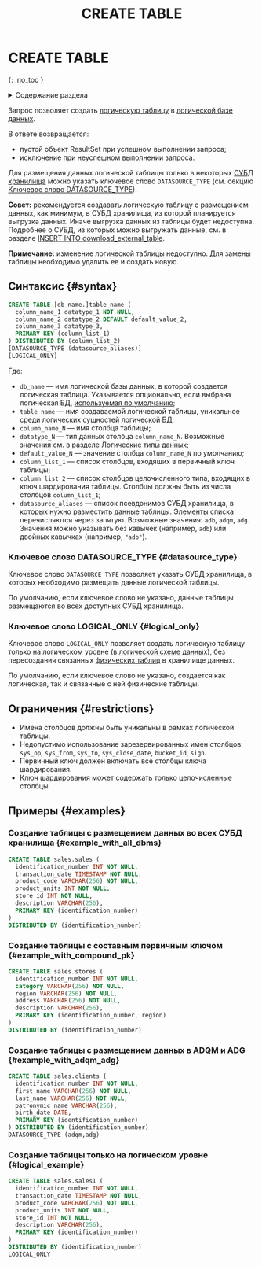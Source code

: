 ﻿---
layout: default
title: CREATE TABLE
nav_order: 13
parent: Запросы SQL+
grand_parent: Справочная информация
has_children: false
has_toc: false
---

# CREATE TABLE
{: .no_toc }

<details markdown="block">
  <summary>
    Содержание раздела
  </summary>
  {: .text-delta }
1. TOC
{:toc}
</details>

Запрос позволяет создать [логическую таблицу](../../../overview/main_concepts/logical_table/logical_table.md) 
в [логической базе данных](../../../overview/main_concepts/logical_db/logical_db.md).

В ответе возвращается:
*   пустой объект ResultSet при успешном выполнении запроса;
*   исключение при неуспешном выполнении запроса.

Для размещения данных логической таблицы только в некоторых [СУБД](../../../introduction/supported_DBMS/supported_DBMS.md)
[хранилища](../../../overview/main_concepts/data_storage/data_storage.md) можно указать 
ключевое слово `DATASOURCE_TYPE` (см. секцию [Ключевое слово DATASOURCE_TYPE](#datasource_type)).

**Совет:** рекомендуется создавать логическую таблицу с размещением данных, как минимум, в СУБД хранилища, 
из которой планируется выгрузка данных. Иначе выгрузка данных из таблицы будет недоступна. 
Подробнее о СУБД, из которых можно выгружать данные, см. в разделе [INSERT INTO download_external_table](../INSERT_INTO_download_external_table/INSERT_INTO_download_external_table.md).

**Примечание:** изменение логической таблицы недоступно. Для замены таблицы необходимо удалить ее и 
создать новую.

## Синтаксис {#syntax}

```sql
CREATE TABLE [db_name.]table_name (
  column_name_1 datatype_1 NOT NULL,
  column_name_2 datatype_2 DEFAULT default_value_2,
  column_name_3 datatype_3,
  PRIMARY KEY (column_list_1)
) DISTRIBUTED BY (column_list_2)
[DATASOURCE_TYPE (datasource_aliases)]
[LOGICAL_ONLY]
```

Где:
*   `db_name` — имя логической базы данных, в которой создается логическая таблица. Указывается 
    опционально, если выбрана логическая БД, [используемая по умолчанию](../../../working_with_system/other_features/default_db_set-up/default_db_set-up.md);
*   `table_name` — имя создаваемой логической таблицы, уникальное среди логических сущностей логической БД;
*   `column_name_N` — имя столбца таблицы;
*   `datatype_N` — тип данных столбца `column_name_N`. Возможные значения см. 
    в разделе [Логические типы данных](../../supported_data_types/logical_data_types/logical_data_types.md);
*   `default_value_N` — значение столбца `column_name_N` по умолчанию;
*   `column_list_1` — список столбцов, входящих в первичный ключ таблицы;
*   `column_list_2` — список столбцов целочисленного типа, входящих в ключ шардирования таблицы. Столбцы 
    должны быть из числа столбцов `column_list_1`;
*   `datasource_aliases` — список псевдонимов СУБД хранилища, в которых нужно разместить данные таблицы. 
    Элементы списка перечисляются через запятую. Возможные значения: `adb`, `adqm`, `adg`.
    Значения можно указывать без кавычек (например, `adb`) или двойных кавычках (например, `"adb"`).
    
### Ключевое слово DATASOURCE_TYPE {#datasource_type}

Ключевое слово `DATASOURCE_TYPE` позволяет указать СУБД хранилища, в которых необходимо 
размещать данные логической таблицы.

По умолчанию, если ключевое слово не указано, данные таблицы размещаются во всех доступных СУБД хранилища.

### Ключевое слово LOGICAL_ONLY {#logical_only}

Ключевое слово `LOGICAL_ONLY` позволяет создать логическую таблицу только на логическом уровне
(в [логической схеме данных](../../../overview/main_concepts/logical_schema/logical_schema.md)), без
пересоздания связанных [физических таблиц](../../../overview/main_concepts/physical_table/physical_table.md)
в хранилище данных.

По умолчанию, если ключевое слово не указано, создается как логическая, так и связанные с ней физические 
таблицы.

## Ограничения {#restrictions}

*   Имена столбцов должны быть уникальны в рамках логической таблицы.
*   Недопустимо использование зарезервированных имен столбцов: `sys_op`, `sys_from`, `sys_to`, 
    `sys_close_date`, `bucket_id`, `sign`.
*   Первичный ключ должен включать все столбцы ключа шардирования.
*   Ключ шардирования может содержать только целочисленные столбцы.

## Примеры {#examples}

### Создание таблицы с размещением данных во всех СУБД хранилища {#example_with_all_dbms}

```sql
CREATE TABLE sales.sales (
  identification_number INT NOT NULL,
  transaction_date TIMESTAMP NOT NULL,
  product_code VARCHAR(256) NOT NULL,
  product_units INT NOT NULL,
  store_id INT NOT NULL,
  description VARCHAR(256),
  PRIMARY KEY (identification_number)
)
DISTRIBUTED BY (identification_number)
```

### Создание таблицы с составным первичным ключом {#example_with_compound_pk}

```sql
CREATE TABLE sales.stores (
  identification_number INT NOT NULL,
  category VARCHAR(256) NOT NULL,
  region VARCHAR(256) NOT NULL,
  address VARCHAR(256) NOT NULL,
  description VARCHAR(256),
  PRIMARY KEY (identification_number, region)
)
DISTRIBUTED BY (identification_number)
```

### Создание таблицы с размещением данных в ADQM и ADG {#example_with_adqm_adg}

```sql
CREATE TABLE sales.clients (
  identification_number INT NOT NULL,
  first_name VARCHAR(256) NOT NULL,
  last_name VARCHAR(256) NOT NULL,
  patronymic_name VARCHAR(256),
  birth_date DATE,
  PRIMARY KEY (identification_number)
) DISTRIBUTED BY (identification_number)
DATASOURCE_TYPE (adqm,adg)
```

### Создание таблицы только на логическом уровне {#logical_example}

```sql
CREATE TABLE sales.sales1 (
  identification_number INT NOT NULL,
  transaction_date TIMESTAMP NOT NULL,
  product_code VARCHAR(256) NOT NULL,
  product_units INT NOT NULL,
  store_id INT NOT NULL,
  description VARCHAR(256),
  PRIMARY KEY (identification_number)
)
DISTRIBUTED BY (identification_number)
LOGICAL_ONLY
```